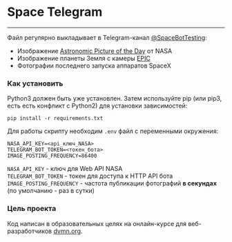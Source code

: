 # Space Telegram

---

Файл регулярно выкладывает в Telegram-канал [@SpaceBotTesting](https://t.me/space_bot_testing):

- Изображение [Astronomic Picture of the Day](https://epic.gsfc.nasa.gov/) от NASA
- Изображение планеты Земля с камеры [EPIC](https://epic.gsfc.nasa.gov/)
- Фотографии последнего запуска аппаратов SpaceX

### Как установить

Python3 должен быть уже установлен. Затем используйте pip (или pip3, есть есть конфликт с Python2) для установки зависимостей:

```pip install -r requirements.txt```

Для работы скрипту необходим `.env` файл с переменными окружения:

```shell
NASA_API_KEY=<api_ключ_NASA>
TELEGRAM_BOT_TOKEN=<токен_бота>
IMAGE_POSTING_FREQUENCY=86400
```

`NASA_API_KEY` - ключ для Web API NASA\
`TELEGRAM_BOT_TOKEN` - токен для доступа к HTTP API бота\
`IMAGE_POSTING_FREQUENCY` - частота публикации фотографий **в секундах** (по умолчанию - раз в сутки)

### Цель проекта
Код написан в образовательных целях на онлайн-курсе для веб-разработчиков [dvmn.org](https://dvmn.org/).